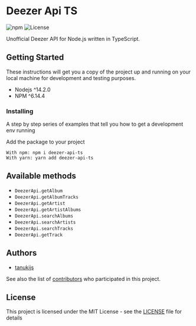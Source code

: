 # Deezer Api TS

![npm](https://img.shields.io/npm/v/deezer-api-ts?style=flat-square) 
![License](https://img.shields.io/github/license/tanukijs/deezer-api-ts?style=flat-square)

Unofficial Deezer API for Node.js written in TypeScript.

## Getting Started

These instructions will get you a copy of the project up and running on your local machine for development and testing purposes.

-   Nodejs ^14.2.0
-   NPM ^6.14.4

### Installing

A step by step series of examples that tell you how to get a development env running

Add the package to your project

```
With npm: npm i deezer-api-ts
With yarn: yarn add deezer-api-ts
```

## Available methods
- `DeezerApi.getAlbum`
- `DeezerApi.getAlbumTracks`
- `DeezerApi.getArtist`
- `DeezerApi.getArtistAlbums`
- `DeezerApi.searchAlbums`
- `DeezerApi.searchArtists`
- `DeezerApi.searchTracks`
- `DeezerApi.getTrack`

## Authors

- [tanukijs](https://github.com/tanukijs)

See also the list of [contributors](https://github.com/Muurilo/deezer-api-ts/contributors) who participated in this project.

## License

This project is licensed under the MIT License - see the [LICENSE](LICENSE) file for details